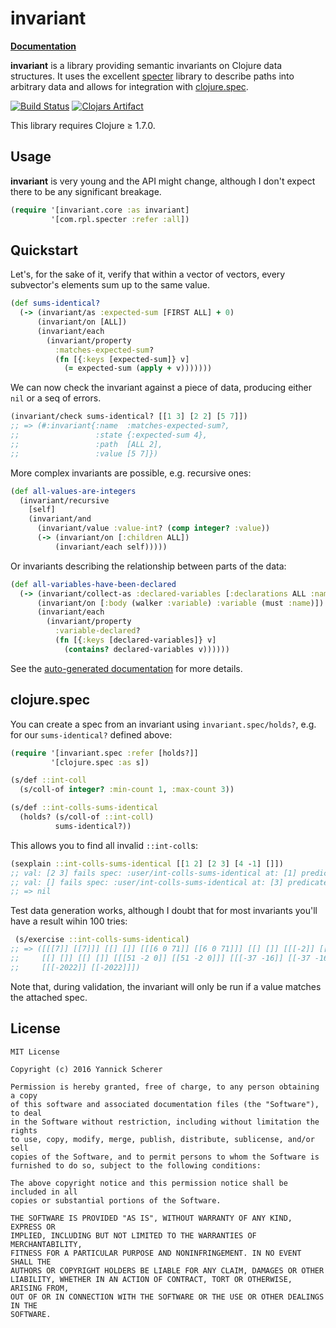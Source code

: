 # invariant

__[Documentation](https://xsc.github.io/invariant/)__

__invariant__ is a library providing semantic invariants on Clojure data
structures. It uses the excellent [specter][specter] library to describe
paths into arbitrary data and allows for integration with
[clojure.spec][cljspec].

[![Build Status](https://travis-ci.org/xsc/invariant.svg?branch=master)](https://travis-ci.org/xsc/invariant)
[![Clojars Artifact](https://img.shields.io/clojars/v/invariant.svg)](https://clojars.org/invariant)

This library requires Clojure ≥ 1.7.0.

## Usage

__invariant__ is very young and the API might change, although I don't expect
there to be any significant breakage.

```clojure
(require '[invariant.core :as invariant]
         '[com.rpl.specter :refer :all])
```

## Quickstart

Let's, for the sake of it, verify that within a vector of vectors, every
subvector's elements sum up to the same value.

```clojure
(def sums-identical?
  (-> (invariant/as :expected-sum [FIRST ALL] + 0)
      (invariant/on [ALL])
      (invariant/each
        (invariant/property
          :matches-expected-sum?
          (fn [{:keys [expected-sum]} v]
            (= expected-sum (apply + v)))))))
```

We can now check the invariant against a piece of data, producing either
`nil` or a seq of errors.

```clojure
(invariant/check sums-identical? [[1 3] [2 2] [5 7]])
;; => (#:invariant{:name  :matches-expected-sum?,
;;                 :state {:expected-sum 4},
;;                 :path  [ALL 2],
;;                 :value [5 7]})
```

More complex invariants are possible, e.g. recursive ones:

```clojure
(def all-values-are-integers
  (invariant/recursive
    [self]
    (invariant/and
      (invariant/value :value-int? (comp integer? :value))
      (-> (invariant/on [:children ALL])
          (invariant/each self)))))
```

Or invariants describing the relationship between parts of the data:

```clojure
(def all-variables-have-been-declared
  (-> (invariant/collect-as :declared-variables [:declarations ALL :name])
      (invariant/on [:body (walker :variable) :variable (must :name)])
      (invariant/each
        (invariant/property
          :variable-declared?
          (fn [{:keys [declared-variables]} v]
            (contains? declared-variables v))))))
```

See the [auto-generated documentation](https://xsc.github.io/invariant/) for
more details.

[specter]: https://github.com/nathanmarz/specter
[cljspec]: http://clojure.org/guides/spec

## clojure.spec

You can create a spec from an invariant using `invariant.spec/holds?`, e.g. for
our `sums-identical?` defined above:

```clojure
(require '[invariant.spec :refer [holds?]]
         '[clojure.spec :as s])

(s/def ::int-coll
  (s/coll-of integer? :min-count 1, :max-count 3))

(s/def ::int-colls-sums-identical
  (holds? (s/coll-of ::int-coll)
          sums-identical?))
```

This allows you to find all invalid `::int-coll`s:

```clojure
(sexplain ::int-colls-sums-identical [[1 2] [2 3] [4 -1] []])
;; val: [2 3] fails spec: :user/int-colls-sums-identical at: [1] predicate: (invariant-holds? :matches-expected-sum? %)
;; val: [] fails spec: :user/int-colls-sums-identical at: [3] predicate: (invariant-holds? :matches-expected-sum? %)
;; => nil
```

Test data generation works, although I doubt that for most invariants you'll
have a result wihin 100 tries:

```clojure
 (s/exercise ::int-colls-sums-identical)
;; => ([[[7]] [[7]]] [[] []] [[[6 0 71]] [[6 0 71]]] [[] []] [[[-2]] [[-2]]]
;;     [[] []] [[] []] [[[51 -2 0]] [[51 -2 0]]] [[[-37 -16]] [[-37 -16]]]
;;     [[[-2022]] [[-2022]]])
```

Note that, during validation, the invariant will only be run if a value matches
the attached spec.

## License

```
MIT License

Copyright (c) 2016 Yannick Scherer

Permission is hereby granted, free of charge, to any person obtaining a copy
of this software and associated documentation files (the "Software"), to deal
in the Software without restriction, including without limitation the rights
to use, copy, modify, merge, publish, distribute, sublicense, and/or sell
copies of the Software, and to permit persons to whom the Software is
furnished to do so, subject to the following conditions:

The above copyright notice and this permission notice shall be included in all
copies or substantial portions of the Software.

THE SOFTWARE IS PROVIDED "AS IS", WITHOUT WARRANTY OF ANY KIND, EXPRESS OR
IMPLIED, INCLUDING BUT NOT LIMITED TO THE WARRANTIES OF MERCHANTABILITY,
FITNESS FOR A PARTICULAR PURPOSE AND NONINFRINGEMENT. IN NO EVENT SHALL THE
AUTHORS OR COPYRIGHT HOLDERS BE LIABLE FOR ANY CLAIM, DAMAGES OR OTHER
LIABILITY, WHETHER IN AN ACTION OF CONTRACT, TORT OR OTHERWISE, ARISING FROM,
OUT OF OR IN CONNECTION WITH THE SOFTWARE OR THE USE OR OTHER DEALINGS IN THE
SOFTWARE.
```
